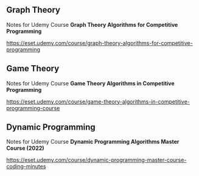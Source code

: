 ## Graph Theory

Notes for Udemy Course __Graph Theory Algorithms for Competitive Programming__


https://eset.udemy.com/course/graph-theory-algorithms-for-competitive-programming

## Game Theory

Notes for Udemy Course __Game Theory Algorithms in Competitive Programming__


https://eset.udemy.com/course/game-theory-algorithms-in-competitive-programming-course

## Dynamic Programming

Notes for Udemy Course __Dynamic Programming Algorithms Master Course (2022)__


https://eset.udemy.com/course/dynamic-programming-master-course-coding-minutes
